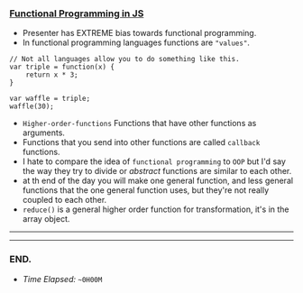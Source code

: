 ### [Functional Programming in JS](https://www.youtube.com/playlist?list=PL0zVEGEvSaeEd9hlmCXrk5yUyqUag-n84)
* Presenter has EXTREME bias towards functional programming.
* In functional programming languages functions are `"values"`.
```JS
// Not all languages allow you to do something like this.
var triple = function(x) {
    return x * 3;
}

var waffle = triple;
waffle(30);
```
* `Higher-order-functions` Functions that have other functions as arguments.
* Functions that you send into other functions are called `callback` functions.
* I hate to compare the idea of `functional programming` to `OOP` but I'd say the way they try to divide or _abstract_ functions are similar to each other.
* at th end of the day you will make one general function, and less general functions that the one general function uses, but they're not really coupled to each other.
* `reduce()` is a general higher order function for transformation, it's in the array object.
---
---
### END.
* *Time Elapsed:* `~0H00M`